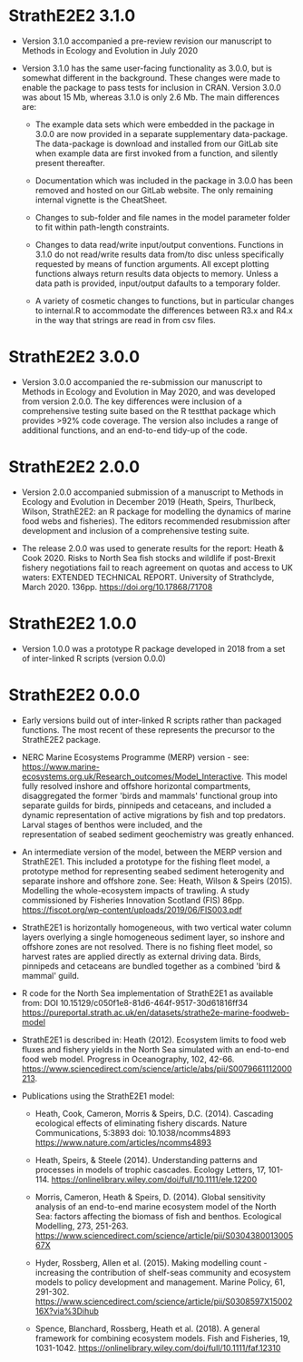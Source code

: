 # StrathE2E2 3.1.0 

* Version 3.1.0 accompanied a pre-review revision our manuscript to 
  Methods in Ecology and Evolution in July 2020

* Version 3.1.0 has the same user-facing functionality as 3.0.0, but
  is somewhat different in the background. These changes were made
  to enable the package to pass tests for inclusion in CRAN. Version
  3.0.0 was about 15 Mb, whereas 3.1.0 is only 2.6 Mb. The main 
  differences are:

  * The example data sets which were embedded in the package in 3.0.0
    are now provided in a separate supplementary data-package. The data-package
    is download and installed from our GitLab site when example data are
    first invoked from a function, and silently present thereafter.

  * Documentation which was included in the package in 3.0.0 has been
    removed and hosted on our GitLab website. The only remaining internal
    vignette is the CheatSheet.

  * Changes to sub-folder and file names in the model parameter folder to fit
    within path-length constraints.

  * Changes to data read/write input/output conventions. Functions in
    3.1.0 do not read/write results data from/to disc unless specifically 
    requested by means of function arguments. All except plotting 
    functions always return results data objects to memory. Unless a 
    data path is provided, input/output dafaults to a temporary folder.

  * A variety of cosmetic changes to functions, but in particular changes
    to internal.R to accommodate the differences between R3.x and R4.x in
    the way that strings are read in from csv files.

# StrathE2E2 3.0.0

* Version 3.0.0 accompanied the re-submission our manuscript to Methods in
  Ecology and Evolution in May 2020, and was developed from version 2.0.0.
  The key differences were inclusion of a comprehensive testing suite based
  on the R testthat package which provides >92% code coverage. The version
  also includes a range of additional functions, and an end-to-end tidy-up
  of the code.

# StrathE2E2 2.0.0

* Version 2.0.0 accompanied submission of a manuscript to Methods in Ecology
  and Evolution in December 2019 (Heath, Speirs, Thurlbeck, Wilson, 
  StrathE2E2: an R package for modelling the dynamics of marine food webs
  and fisheries). The editors recommended resubmission after development
  and inclusion of a comprehensive testing suite.

* The release 2.0.0 was used to generate results for the report:
  Heath & Cook 2020. Risks to North Sea fish stocks and wildlife if 
  post-Brexit fishery negotiations fail to reach agreement on quotas 
  and access to UK waters: EXTENDED TECHNICAL REPORT. University of 
  Strathclyde, March 2020. 136pp. https://doi.org/10.17868/71708

# StrathE2E2 1.0.0

* Version 1.0.0 was a prototype R package developed in 2018 from a set of
  inter-linked R scripts  (version 0.0.0)

# StrathE2E2 0.0.0

* Early versions build out of inter-linked R scripts rather than packaged
  functions. The most recent of these represents the precursor to the 
  StrathE2E2 package.

* NERC Marine Ecosystems Programme (MERP) version - see:
  https://www.marine-ecosystems.org.uk/Research_outcomes/Model_Interactive.
  This model fully resolved inshore and offshore horizontal 
  compartments, disaggregated the former 'birds and mammals' functional
  group into separate guilds for birds, pinnipeds and cetaceans, and
  included a dynamic representation of active migrations by fish and
  top predators. Larval stages of benthos were included, and the  
  representation of seabed sediment geochemistry was greatly
  enhanced.

* An intermediate version of the model, between the MERP version and 
  StrathE2E1. This included a prototype for the fishing fleet model, 
  a prototype method for representing seabed sediment heterogenity
  and separate inshore and offshore zone.  See:
  Heath, Wilson & Speirs (2015). Modelling the whole-ecosystem impacts
  of trawling. A study commissioned by Fisheries Innovation Scotland (FIS) 
  86pp. https://fiscot.org/wp-content/uploads/2019/06/FIS003.pdf

* StrathE2E1 is horizontally homogeneous, with two vertical water column layers
  overlying a single homogeneous sediment layer, so inshore and offshore zones
  are not resolved. There is no fishing fleet model, so harvest rates are applied
  directly as external driving data. Birds, pinnipeds and cetaceans are bundled
  together as a combined 'bird & mammal' guild.

* R code for the North Sea implementation of StrathE2E1 as available from: 
  DOI 10.15129/c050f1e8-81d6-464f-9517-30d61816ff34
  https://pureportal.strath.ac.uk/en/datasets/strathe2e-marine-foodweb-model

* StrathE2E1 is described in: Heath (2012). Ecosystem limits to food web fluxes
  and fishery yields in the North Sea simulated with an end-to-end food web model.
  Progress in Oceanography, 102, 42-66.
  https://www.sciencedirect.com/science/article/abs/pii/S0079661112000213. 

* Publications using the StrathE2E1 model:
 
  * Heath, Cook, Cameron,  Morris & Speirs, D.C. (2014). Cascading ecological 
    effects of eliminating fishery discards. Nature Communications, 5:3893 
    doi: 10.1038/ncomms4893 https://www.nature.com/articles/ncomms4893

  * Heath, Speirs, & Steele (2014). Understanding patterns and processes in
    models of trophic cascades. Ecology Letters, 17, 101-114.
    https://onlinelibrary.wiley.com/doi/full/10.1111/ele.12200

  * Morris, Cameron, Heath & Speirs, D. (2014). Global sensitivity analysis
    of an end-to-end marine ecosystem model of the North Sea: factors affecting
    the biomass of fish and benthos. Ecological Modelling, 273, 251-263.
    https://www.sciencedirect.com/science/article/pii/S030438001300567X
  
  * Hyder, Rossberg, Allen et al. (2015). Making modelling count - increasing
    the contribution of shelf-seas community and ecosystem models to policy 
    development and management. Marine Policy, 61, 291-302. 
    https://www.sciencedirect.com/science/article/pii/S0308597X1500216X?via%3Dihub

  * Spence, Blanchard, Rossberg, Heath et al. (2018). A general framework for 
    combining ecosystem models. Fish and Fisheries, 19, 1031-1042.
    https://onlinelibrary.wiley.com/doi/full/10.1111/faf.12310

